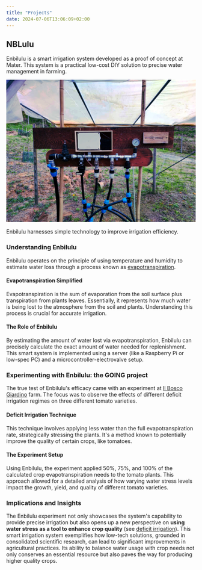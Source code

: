 ```yaml
---
title: "Projects"
date: 2024-07-06T13:06:09+02:00
---
```


## NBLulu

Enbilulu is a smart irrigation system developed as a proof of concept
at Mater. This system is a practical low-cost DIY solution to precise
water management in farming.

![NBLulu](nblulu.jpeg)

Enbilulu harnesses simple technology to improve irrigation efficiency.

### Understanding Enbilulu

Enbilulu operates on the principle of using temperature and humidity to
estimate water loss through a process known as
[evapotranspiration](https://en.wikipedia.org/wiki/Evapotranspiration).

#### Evapotranspiration Simplified

Evapotranspiration is the sum of evaporation from the soil surface plus
transpiration from plants leaves. Essentially, it represents how much
water is being lost to the atmosphere from the soil and plants.
Understanding this process is crucial for accurate irrigation.

#### The Role of Enbilulu

By estimating the amount of water lost via evapotranspiration, Enbilulu
can precisely calculate the exact amount of water needed for
replenishment. This smart system is implemented using a server (like a
Raspberry Pi or low-spec PC) and a microcontroller-electrovalve setup.

### Experimenting with Enbilulu: the GOING project

The true test of Enbilulu's efficacy came with an experiment at [Il
Bosco Giardino](http://ilboscogiardino.com/) farm. The focus was to
observe the effects of different deficit irrigation regimes on three
different tomato varieties.

#### Deficit Irrigation Technique

This technique involves applying less water than the full
evapotranspiration rate, strategically stressing the plants. It's a
method known to potentially improve the quality of certain crops, like
tomatoes.

#### The Experiment Setup

Using Enbilulu, the experiment applied 50%, 75%, and 100% of the
calculated crop evapotranspiration needs to the tomato plants. This
approach allowed for a detailed analysis of how varying water stress
levels impact the growth, yield, and quality of different tomato
varieties.

### Implications and Insights

The Enbilulu experiment not only showcases the system's capability to
provide precise irrigation but also opens up a new perspective on
**using water stress as a tool to enhance crop quality** (see [deficit
irrigation](https://en.wikipedia.org/wiki/Deficit_irrigation)). This
smart irrigation system exemplifies how low-tech solutions, grounded in
consolidated scientific research, can lead to significant improvements
in agricultural practices. Its ability to balance water usage with crop
needs not only conserves an essential resource but also paves the way
for producing higher quality crops.
